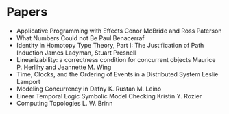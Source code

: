 # Papers
* Applicative Programming with Effects
  Conor McBride and Ross Paterson
* What Numbers Could not Be
  Paul Benacerraf
* Identity in Homotopy Type Theory, Part I: The Justification of Path Induction
  James Ladyman, Stuart Presnell
* Linearizability: a correctness condition for concurrent objects
  Maurice P. Herlihy and Jeannette M. Wing
* Time, Clocks, and the Ordering of Events in a Distributed System
  Leslie Lamport
* Modeling Concurrency in Dafny
  K. Rustan M. Leino
* Linear Temporal Logic Symbolic Model Checking
  Kristin Y. Rozier
* Computing Topologies
  L. W. Brinn
